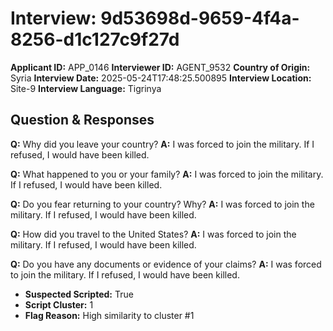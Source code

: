 # Interview: 9d53698d-9659-4f4a-8256-d1c127c9f27d
**Applicant ID:** APP_0146
**Interviewer ID:** AGENT_9532
**Country of Origin:** Syria
**Interview Date:** 2025-05-24T17:48:25.500895
**Interview Location:** Site-9
**Interview Language:** Tigrinya

## Question & Responses

**Q:** Why did you leave your country?
**A:** I was forced to join the military. If I refused, I would have been killed.

**Q:** What happened to you or your family?
**A:** I was forced to join the military. If I refused, I would have been killed.

**Q:** Do you fear returning to your country? Why?
**A:** I was forced to join the military. If I refused, I would have been killed.

**Q:** How did you travel to the United States?
**A:** I was forced to join the military. If I refused, I would have been killed.

**Q:** Do you have any documents or evidence of your claims?
**A:** I was forced to join the military. If I refused, I would have been killed.

- **Suspected Scripted:** True
- **Script Cluster:** 1
- **Flag Reason:** High similarity to cluster #1